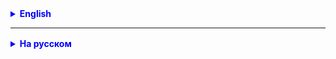 
<details style="margin-top: 16px">
  <summary style="cursor: pointer; color: blue;"><b>English</b></summary>

Task 1.
Finish and improve the ToDoList application in your opinion.

Task 2.
Read instructions on working with GitHub in the collaborative development mode.
https://docs.github.com/ru/pull-requests

## Instructions from ChatGPT:
Collaborative code development using Git and GitHub allows several developers to work on one project, saving changes and ensuring their integration into the main code. Here is a detailed scenario describing the collaborative development process:

### 1. **Creating a repository and setting up access**
- **The project initiator** creates a repository on GitHub:
- Goes to GitHub, creates a new repository and determines its visibility (public or private).
- The repository contains the main branch (by default `main` or `master`).
- **Inviting Collaborators**:
- The initiator adds collaborators to the repository via Settings → "Collaborators", or the repository is kept public so that others can fork it.

### 2. **Cloning a repository by collaborators**
- **Collaborators** clone the repository to their local machines:
  Command in the terminal:
```bash
git clone https://github.com/username/repository-name.git
```
From IntelliJ IDEA:

Get a link to the repository from GitHub
File-New-From version control - paste the link

- This creates a copy of the repository on the collaborator's local machine, which he will work with.

### 3. **Creating a new branch for a task**
- **A participant**, working on a new feature or bug fix, creates a separate branch:
```bash
git checkout -b feature-branch-name
```
From IntelliJ IDEA:
Git menu - Create new branch

- This helps to isolate changes that are made within a specific task and not affect the main branch.

### 4. **Working on code**
- A participant makes changes to the code (in his branch!), adds new files or edits existing ones.
- After completing a certain amount of work, he adds the changed files to the index (staging area):
```bash
git add .
```
- Then he makes a commit with a message describing the changes he made:
```bash
git commit -m "Description of changes"
```
From IntelliJ IDEA:
GIT menu - Commit

### 5. **Pushing changes to GitHub**
- After committing the changes, the contributor pushes his branch to the remote repository:
```bash
git push origin feature-branch-name
```
From IntelliJ IDEA:
GIT menu - Push...

- This creates a copy of the branch on GitHub, available for viewing by other contributors.

### 6. **Creating a Pull Request (PR)**
- The contributor creates a Pull Request on GitHub to propose integrating his changes into the main branch:
- Goes to his fork or repository on GitHub and clicks the "Compare & pull request" button.
- Specifies the merge target (e.g. `main` or `master`) and selects their branch.
- Writes a description of the PR, stating what changes were made and why.
- This allows other contributors and the project maintainer to review the changes and leave comments.

### 7. **Discuss and review changes**
- Other contributors or the **project maintainer** review the PR and can leave comments or request changes.
- The submitter makes edits if needed and pushes the updated changes:
```bash
git add .
git commit -m "Reviewed fixes"
git push origin feature-branch-name
```
- GitHub automatically updates the PR with the latest changes.

### 8. **Merge a PR into the master branch**
- Once all contributors agree on the changes, the **project initiator** or another authorized contributor merges the PR:
- In the GitHub interface, click "Merge pull request".
- This merges the changes into the master branch and makes them available to all contributors.
- The contributor can delete their branch after the merge to avoid cluttering the repository.

### 9. **Update local copies of the repository**
- All contributors sync their local repositories with the updated master branch:
```bash
git checkout main
git pull origin main
```
- This ensures that every developer is working with the latest version of the code.

### 10. **Manage conflicts**
- When merging branches, conflicts may arise if the changes affect the same lines of code.
- If there is a conflict, Git will warn you about it, and you have to manually fix the conflicting files and then commit:
```bash
git add conflicting-file
git commit -m "Fixed conflicts"
git push origin feature-branch-name
```
- You can then request the merge again.

### 11. **Cycling the process**
- This process is repeated for each new issue, feature, or bug fix.
- Over time, the project evolves, and all changes go through branching, review, and merging.

### 12. **Using Tags and Releases**
- As you complete significant project milestones, you can create **tags**:
```bash
git tag -a v1.0 -m "Release Description v1.0"
git push origin v1.0
```

- On GitHub, you can create **releases**, which help package the finished version of the product with a description and files.

### The main advantages of this approach:
- **Clarity and structure**: Each task is isolated in its own branch, which simplifies code management.
- **Transparency**: All participants can see changes, leave comments and track the history of work.
- **Protection of the main branch**: Changes are reviewed before merging, which reduces the risk of introducing errors into the main branch.

This scenario is suitable for teams of different sizes and project complexity, from small startups to large open-source projects.


</details>

<hr>

<details style="margin-top: 16px">
  <summary style="cursor: pointer; color: blue;"><b>На русском</b></summary>

Задание 1.
Закончить и усовершенствовать на свой взгляд приложение ToDoList.

Задание 2.
Читать инструкции о работе с GitHub в режиме коллективной разработки.
https://docs.github.com/ru/pull-requests

## Инструкция от ChatGPT:
Совместная разработка кода с использованием Git и GitHub позволяет нескольким разработчикам работать над одним проектом, сохраняя изменения и обеспечивая их интеграцию в основной код. Вот подробный сценарий, описывающий процесс совместной разработки:

### 1. **Создание репозитория и настройка доступа**
- **Инициатор проекта** создает репозиторий на GitHub:
    - Переходит на GitHub, создает новый репозиторий и определяет его видимость (публичный или приватный).
    - Репозиторий содержит основную ветку (по умолчанию `main` или `master`).
- **Приглашение участников**:
    - Инициатор добавляет участников в репозиторий через настройки → "Collaborators", или репозиторий остается публичным, чтобы другие могли делать форки.

### 2. **Клонирование репозитория участниками**
- **Участники** клонируют репозиторий на свои локальные машины:
Команда в терминале:
  ```bash
  git clone https://github.com/username/repository-name.git
  ```
Из IntelliJ IDEA: 
Взять ссылку на репозиторий с GitHub
File-New-From version control - вставить ссылку

- Это создает копию репозитория на локальной машине участника, с которой он будет работать.

### 3. **Создание новой ветки для задачи**
- **Участник**, работая над новой функцией или исправлением ошибки, создает отдельную ветку:
  ```bash
  git checkout -b feature-branch-name
  ```
Из IntelliJ IDEA:
меню Git - Create new branch

- Это помогает изолировать изменения, которые вносятся в рамках конкретной задачи, и не затрагивать основную ветку.

### 4. **Работа над кодом**
- Участник вносит изменения в код (в своей ветке!), добавляет новые файлы или редактирует существующие.
- После завершения определенного объема работы, он добавляет измененные файлы в индекс (staging area):
  ```bash
  git add .
  ```
- Затем он делает коммит с сообщением, описывающим внесенные изменения:
  ```bash
  git commit -m "Описание изменений"
  ```
Из IntelliJ IDEA:
Меню GIT - Commit

### 5. **Отправка изменений на GitHub**
- После коммита изменений, участник отправляет свою ветку в удаленный репозиторий:
  ```bash
  git push origin feature-branch-name
  ```
Из IntelliJ IDEA:
Меню GIT - Push...

- Это создает копию ветки на GitHub, доступную для просмотра другими участниками.

### 6. **Создание Pull Request (PR)**
- Участник создает Pull Request на GitHub, чтобы предложить интеграцию своих изменений в основную ветку:
    - Переходит в свой форк или репозиторий на GitHub и нажимает кнопку "Compare & pull request".
    - Указывает цель слияния (например, `main` или `master`) и выбирает свою ветку.
    - Пишет описание PR, указывает, какие изменения были внесены и почему.
- Это позволяет другим участникам и инициатору проекта просмотреть изменения и оставить комментарии.

### 7. **Обсуждение и ревью изменений**
- Другие участники или **инициатор проекта** просматривают PR и могут оставить комментарии или запросить изменения.
- Участник, подавший PR, вносит правки, если это необходимо, и отправляет обновленные изменения:
  ```bash
  git add .
  git commit -m "Исправления по ревью"
  git push origin feature-branch-name
  ```
- GitHub автоматически обновляет PR с учетом последних изменений.

### 8. **Слияние (Merge) PR в основную ветку**
- После того как все участники согласны с изменениями, **инициатор проекта** или другой уполномоченный участник сливает PR:
    - В интерфейсе GitHub нажимает "Merge pull request".
    - Это объединяет изменения в основную ветку и делает их доступными для всех участников.
- Участник может удалить свою ветку после слияния, чтобы не засорять репозиторий.

### 9. **Обновление локальных копий репозитория**
- Все участники синхронизируют свои локальные репозитории с обновленной основной веткой:
  ```bash
  git checkout main
  git pull origin main
  ```
- Это гарантирует, что каждый разработчик работает с последней версией кода.

### 10. **Управление конфликтами**
- При слиянии веток могут возникнуть конфликты, если изменения затрагивают одни и те же строки кода.
- В случае конфликта, Git предупредит о нем, и участник должен вручную исправить конфликтующие файлы, а затем сделать коммит:
  ```bash
  git add конфликтующий-файл
  git commit -m "Исправлены конфликты"
  git push origin feature-branch-name
  ```
- После этого можно снова запросить слияние.

### 11. **Цикличность процесса**
- Этот процесс повторяется для каждой новой задачи, функции или исправления ошибки.
- Постепенно проект развивается, и все изменения проходят через ветвление, ревью и слияние.

### 12. **Использование тегов и релизов**
- По мере завершения значимых этапов проекта можно создавать **теги**:
  ```bash
  git tag -a v1.0 -m "Описание релиза v1.0"
  git push origin v1.0
  ```
- На GitHub можно создавать **релизы**, которые помогают упаковать готовую версию продукта с описанием и файлами.

### Основные преимущества такого подхода:
- **Четкость и структура**: Каждая задача изолируется в своей ветке, что упрощает управление кодом.
- **Прозрачность**: Все участники могут видеть изменения, оставлять комментарии и отслеживать историю работы.
- **Защита основной ветки**: Изменения проходят проверку перед слиянием, что снижает риск внесения ошибок в основную ветку.

Этот сценарий подходит для команд разного размера и сложности проектов, от небольших стартапов до крупных open-source проектов.

</details>
